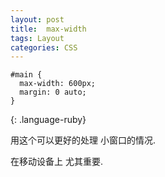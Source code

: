 ```yaml
---
layout: post
title:  max-width
tags: Layout
categories: CSS
---
```


~~~
#main {
  max-width: 600px;
  margin: 0 auto; 
}
~~~
{: .language-ruby}

用这个可以更好的处理 小窗口的情况.

在移动设备上 尤其重要.